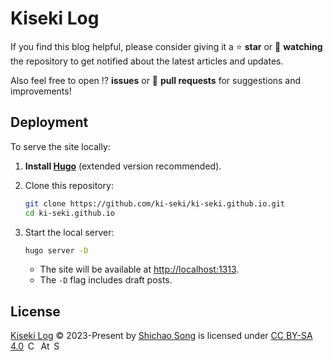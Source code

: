# Kiseki Log

If you find this blog helpful, please consider giving it a ⭐ **star** or 👀 **watching** the repository to get notified about the latest articles and updates.

Also feel free to open ⁉️ **issues** or 🤝 **pull requests** for suggestions and improvements!

## Deployment

To serve the site locally:

1. **Install [Hugo](https://gohugo.io/getting-started/installing/)** (extended version recommended).
2. Clone this repository:

   ```zsh
   git clone https://github.com/ki-seki/ki-seki.github.io.git
   cd ki-seki.github.io
   ```

3. Start the local server:

   ```zsh
   hugo server -D
   ```

   - The site will be available at [http://localhost:1313](http://localhost:1313).
   - The `-D` flag includes draft posts.

## License

<a href="https://ki-seki.github.io/">Kiseki Log</a> © 2023-Present by <a href="https://ki-seki.github.io/cv/">Shichao Song</a> is licensed under <a href="https://creativecommons.org/licenses/by-sa/4.0/">CC BY-SA 4.0</a><span style="margin-left:.2em;"></span>
<img src="https://mirrors.creativecommons.org/presskit/icons/cc.svg" alt="Creative Commons" style="height:1em;"><span style="margin-left:.2em;"></span>
<img src="https://mirrors.creativecommons.org/presskit/icons/by.svg" alt="Attribution" style="height:1em;"><span style="margin-left:.2em;"></span>
<img src="https://mirrors.creativecommons.org/presskit/icons/sa.svg" alt="ShareAlike" style="height:1em;">
